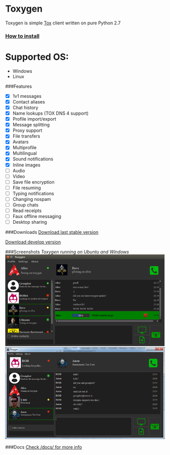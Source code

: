 # Toxygen 
Toxygen is simple [Tox](https://tox.chat/) client written on pure Python 2.7
### [How to install](/docs/install.md)

# Supported OS:
- Windows
- Linux

###Features
- [x] 1v1 messages
- [x] Contact aliases
- [x] Chat history
- [x] Name lookups (TOX DNS 4 support)
- [x] Profile import/export
- [x] Message splitting
- [x] Proxy support
- [x] File transfers
- [x] Avatars
- [x] Multiprofile
- [x] Multilingual
- [x] Sound notifications
- [x] Inline images
- [ ] Audio
- [ ] Video
- [ ] Save file encryption
- [ ] File resuming
- [ ] Typing notifications
- [ ] Changing nospam
- [ ] Group chats
- [ ] Read receipts
- [ ] Faux offline messaging
- [ ] Desktop sharing

###Downloads
[Download last stable version](https://github.com/xveduk/toxygen/archive/master.zip)

[Download develop version](https://github.com/xveduk/toxygen/archive/develop.zip)

###Screenshots
*Toxygen running on Ubuntu and Windows*
![Ubuntu](/docs/ubuntu.png)
![Windows](/docs/windows.png)

###Docs
[Check /docs/ for more info](/docs/)

